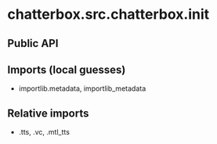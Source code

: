 # chatterbox.src.chatterbox.__init__

## Public API


## Imports (local guesses)
- importlib.metadata, importlib_metadata

## Relative imports
- .tts, .vc, .mtl_tts